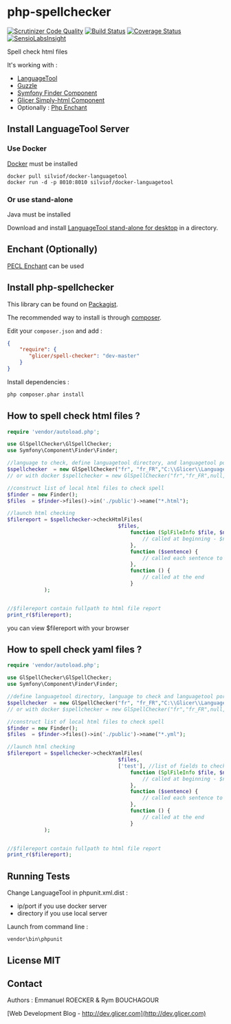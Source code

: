 # php-spellchecker

[![Scrutinizer Code Quality](https://scrutinizer-ci.com/g/emmanuelroecker/php-spellchecker/badges/quality-score.png?b=master)](https://scrutinizer-ci.com/g/emmanuelroecker/php-spellchecker/?branch=master)
[![Build Status](https://travis-ci.org/emmanuelroecker/php-spellchecker.svg?branch=master)](https://travis-ci.org/emmanuelroecker/php-spellchecker)
[![Coverage Status](https://coveralls.io/repos/emmanuelroecker/php-spellchecker/badge.svg?branch=master&service=github)](https://coveralls.io/github/emmanuelroecker/php-spellchecker?branch=master)
[![SensioLabsInsight](https://insight.sensiolabs.com/projects/f2022454-9dc8-424d-8b19-0764dcc5b7d1/mini.png)](https://insight.sensiolabs.com/projects/f2022454-9dc8-424d-8b19-0764dcc5b7d1)

Spell check html files

It's working with :

*   [LanguageTool](https://www.languagetool.org/)
*   [Guzzle](http://docs.guzzlephp.org)
*   [Symfony Finder Component](http://symfony.com/doc/2.3/components/finder.html)
*   [Glicer Simply-html Component](https://github.com/emmanuelroecker/php-simply-html)
*   Optionally : [Php Enchant](http://php.net/manual/en/book.enchant.php)

## Install LanguageTool Server

### Use Docker

[Docker](http://www.docker.com/) must be installed

```console
docker pull silviof/docker-languagetool
docker run -d -p 8010:8010 silviof/docker-languagetool
```

### Or use stand-alone 

Java must be installed

Download and install [LanguageTool stand-alone for desktop](https://www.languagetool.org/) in a directory.

## Enchant (Optionally)

[PECL Enchant](http://pecl.php.net/package/enchant) can be used

## Install php-spellchecker

This library can be found on [Packagist](https://packagist.org/packages/glicer/spell-checker).

The recommended way to install is through [composer](http://getcomposer.org).

Edit your `composer.json` and add :

```json
{
    "require": {
       "glicer/spell-checker": "dev-master"
    }
}
```

Install dependencies :

```bash
php composer.phar install
```

## How to spell check html files ?

```php
require 'vendor/autoload.php';

use GlSpellChecker\GlSpellChecker;
use Symfony\Component\Finder\Finder;

//language to check, define languagetool directory, and languagetool port used
$spellchecker  = new GlSpellChecker("fr", "fr_FR","C:\\Glicer\\LanguageTool\\",'localhost', 8081);
// or with docker $spellchecker = new GlSpellChecker("fr","fr_FR",null,'localhost',8010);

//construct list of local html files to check spell
$finder = new Finder();
$files  = $finder->files()->in('./public')->name("*.html");

//launch html checking
$filereport = $spellchecker->checkHtmlFiles(
                                    $files,
                                        function (SplFileInfo $file, $nbrsentences) {
                                            // called at beginning - $nbr sentences to check
                                        },
                                        function ($sentence) {
                                            // called each sentence to check
                                        },
                                        function () {
                                            // called at the end
                                        }
            );


//$filereport contain fullpath to html file report
print_r($filereport);
```

you can view $filereport with your browser

## How to spell check yaml files ?

```php
require 'vendor/autoload.php';

use GlSpellChecker\GlSpellChecker;
use Symfony\Component\Finder\Finder;

//define languagetool directory, language to check and languagetool port used
$spellchecker  = new GlSpellChecker("fr", "fr_FR","C:\\Glicer\\LanguageTool\\",'localhost',8081);
// or with docker $spellchecker = new GlSpellChecker("fr","fr_FR",null,'localhost',8010);

//construct list of local html files to check spell
$finder = new Finder();
$files  = $finder->files()->in('./public')->name("*.yml");

//launch html checking
$filereport = $spellchecker->checkYamlFiles(
                                    $files,
                                    ['test'], //list of fields to check
                                        function (SplFileInfo $file, $nbrsentences) {
                                            // called at beginning - $nbr sentences to check
                                        },
                                        function ($sentence) {
                                            // called each sentence to check
                                        },
                                        function () {
                                            // called at the end
                                        }
            );


//$filereport contain fullpath to html file report
print_r($filereport);
```

## Running Tests

Change LanguageTool in phpunit.xml.dist : 
*   ip/port if you use docker server
*   directory if you use local server

Launch from command line :

```console
vendor\bin\phpunit
```
## License MIT

## Contact

Authors : Emmanuel ROECKER & Rym BOUCHAGOUR

[Web Development Blog - http://dev.glicer.com](http://dev.glicer.com)
